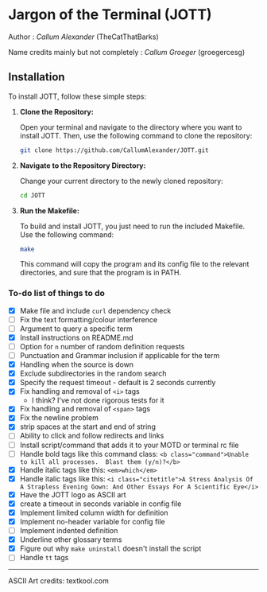 # Jargon of the Terminal (JOTT)

Author : _Callum Alexander_ (TheCatThatBarks)

Name credits mainly but not completely : _Callum Groeger_ (groegercesg)

## Installation

To install JOTT, follow these simple steps:

1. **Clone the Repository:**

   Open your terminal and navigate to the directory where you want to install JOTT. Then, use the following command to clone the repository:

   ```bash
   git clone https://github.com/CallumAlexander/JOTT.git
   ```

2. **Navigate to the Repository Directory:**

   Change your current directory to the newly cloned repository:

   ```bash
   cd JOTT
   ```

3. **Run the Makefile:**

   To build and install JOTT, you just need to run the included Makefile. Use the following command:

   ```bash
   make
   ```

   This command will copy the program and its config file to the relevant directories, and sure that the program is in PATH.



### To-do list of things to do
- [x] Make file and include `curl` dependency check 
- [ ] Fix the text formatting/colour interference
- [ ] Argument to query a specific term
- [x] Install instructions on README.md
- [ ] Option for `n` number of random definition requests
- [ ] Punctuation and Grammar inclusion if applicable for the term
- [x] Handling when the source is down
- [x] Exclude subdirectories in the random search
- [x] Specify the request timeout - default is 2 seconds currently
- [x] Fix handling and removal of `<i>` tags
   - I think? I've not done rigorous tests for it
- [x] Fix handling and removal of `<span>` tags
- [x] Fix the newline problem
- [x] strip spaces at the start and end of string
- [ ] Ability to click and follow redirects and links
- [ ] Install script/command that adds it to your MOTD or terminal rc file
- [ ] Handle bold tags like this command class: `<b class="command">Unable to kill all processes.  Blast them (y/n)?</b>`
- [x] Handle italic tags like this: `<em>which</em>`
- [x] Handle italic tags like this: `<i class="citetitle">A Stress Analysis Of A Strapless Evening
   Gown: And Other Essays For A Scientific Eye</i>`
- [x] Have the JOTT logo as ASCII art
- [x] create a timeout in seconds variable in config file
- [x] Implement limited column width for definition
- [x] Implement no-header variable for config file
- [ ] Implement indented definition
- [x] Underline other glossary terms
- [x] Figure out why `make uninstall` doesn't install the script
- [ ] Handle `tt` tags

---
ASCII Art credits: textkool.com

